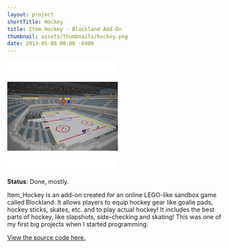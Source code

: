 ```yaml
---
layout: project
shortTitle: Hockey
title: Item_Hockey - Blockland Add-On
thumbnail: assets/thumbnails/hockey.png
date: 2013-05-08 00:00 -0400
---
```


![Hockey Rink](/assets/hockey.png)

<!---
TODO: Add better, bigger photos.
-->

**Status**: Done, mostly.

Item_Hockey is an add-on created for an online LEGO-like sandbox game called Blockland. It allows players to equip hockey gear like goalie pads, hockey sticks, skates, etc. and to play actual hockey! It includes the best parts of hockey, like slapshots, side-checking and skating! This was one of my first big projects when I started programming.


[View the source code here.](https://github.com/AideTechBot/item_hockey)
